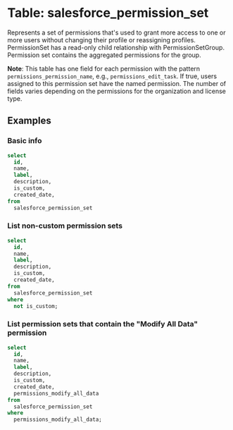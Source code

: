 # Table: salesforce_permission_set

Represents a set of permissions that's used to grant more access to one or more users without changing their profile or reassigning profiles.
PermissionSet has a read-only child relationship with PermissionSetGroup. Permission set contains the aggregated permissions for the group.

**Note**: This table has one field for each permission with the pattern `permissions_permission_name`, e.g., `permissions_edit_task`. If true, users assigned to this permission set have the named permission. The number of fields varies depending on the permissions for the organization and license type.

## Examples

### Basic info

```sql
select
  id,
  name,
  label,
  description,
  is_custom,
  created_date,
from
  salesforce_permission_set
```

### List non-custom permission sets

```sql
select
  id,
  name,
  label,
  description,
  is_custom,
  created_date,
from
  salesforce_permission_set
where
  not is_custom;
```

### List permission sets that contain the "Modify All Data" permission

```sql
select
  id,
  name,
  label,
  description,
  is_custom,
  created_date,
  permissions_modify_all_data
from
  salesforce_permission_set
where
  permissions_modify_all_data;
```
